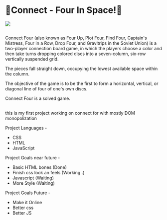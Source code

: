 # 🌌Connect - Four In Space!󠀠🌌




[![](https://i.kym-cdn.com/photos/images/newsfeed/001/061/696/e22.jpg)](#)




##

Connect Four (also known as Four Up, Plot Four, Find Four, Captain's Mistress, Four in a Row, Drop Four, and Gravitrips in the Soviet Union) is a two-player connection board game, in which the players choose a color and then take turns dropping colored discs into a seven-column, six-row vertically suspended grid.

The pieces fall straight down, occupying the lowest available space within the column.

The objective of the game is to be the first to form a horizontal, vertical, or diagonal line of four of one's own discs. 

Connect Four is a solved game.

##

this is my first project working on connect for with mostly DOM monopolization

Project Languages -

- CSS
- HTML
- JavaScript

Project Goals near future - 

- Basic HTML bones (Done)
- Finish css look an feels (Working..)
- Javascript (Waiting)
- More Style (Waiting)

Project Goals Future - 

- Make it Online
- Better css
- Better JS


##
